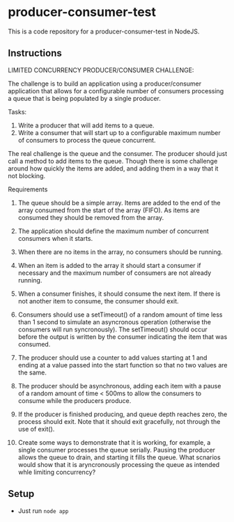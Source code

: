 # producer-consumer-test

This is a code repository for a producer-consumer-test in NodeJS.


## Instructions

LIMITED CONCURRENCY PRODUCER/CONSUMER CHALLENGE:

The challenge is to build an application using a
producer/consumer application that allows for a
configurable number of consumers processing
a queue that is being populated by a single producer.

Tasks:
1. Write a producer that will add items to a queue.
2. Write a consumer that will start up to a configurable
maximum number of consumers to process the queue concurrent.

The real challenge is the queue and the consumer.  The producer
should just call a method to add items to the queue.  Though there
is some challenge around how quickly the items are added, and
adding them in a way that it not blocking.

Requirements
1. The queue should be a simple array.  Items are added to the end of the array
   consumed from the start of the array (FIFO).  As items are consumed they
   should be removed from the array.

2. The application should define the maximum number of concurrent consumers when it
   starts.

3. When there are no items in the array, no consumers should be running.

4. When an item is added to the array it should start a consumer if necessary
  and the maximum number of consumers are not already running.

5. When a consumer finishes, it should consume the next item.  If there is
   not another item to consume, the consumer should exit.

6. Consumers should use a setTimeout() of a random amount of time less than 1
   second to simulate an asyncronous operation (otherwise the consumers will
   run syncronously).  The setTimeout() should occur before the output is written
   by the consumer indicating the item that was consumed.

7. The producer should use a counter to add values starting at 1 and ending
   at a value passed into the start function so that no two values are the same.

8. The producer should be asynchronous, adding each item with a pause of a random
   amount of time < 500ms to allow the consumers to consume while the producers
   produce.
   
9. If the producer is finished producing, and queue depth reaches zero,
   the process should exit.  Note that it should exit gracefully, not through
   the use of exit().

10. Create some ways to demonstrate that it is working, for example, a
    single consumer processes the queue serially.  Pausing the producer
    allows the queue to drain, and starting it fills the queue.  What scnarios
    would show that it is aryncronously processing the queue as intended
    whle limiting concurrency?

## Setup

* Just run
<code>node app</code>
